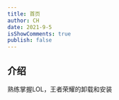 ```yaml
---
title: 首页
author: CH
date: 2021-9-5
isShowComments: true
publish: false
---
```


## 介绍
熟练掌握LOL，王者荣耀的卸载和安装
